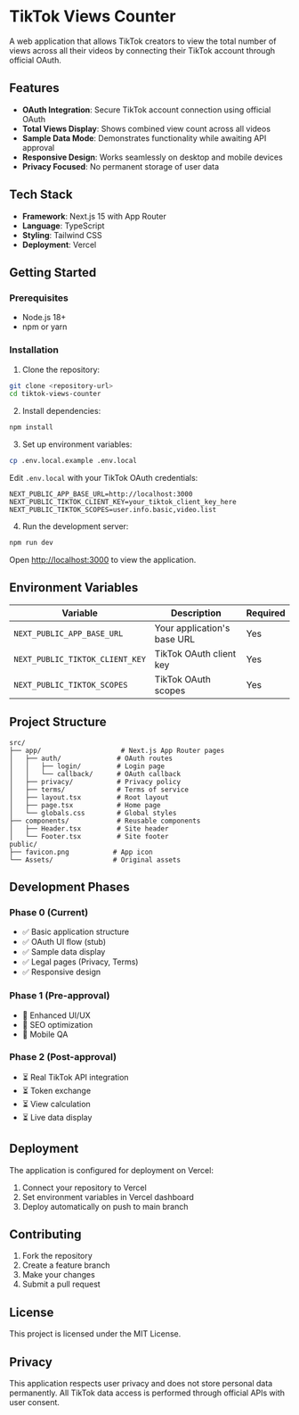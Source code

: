# TikTok Views Counter

A web application that allows TikTok creators to view the total number of views across all their videos by connecting their TikTok account through official OAuth.

## Features

- **OAuth Integration**: Secure TikTok account connection using official OAuth
- **Total Views Display**: Shows combined view count across all videos
- **Sample Data Mode**: Demonstrates functionality while awaiting API approval
- **Responsive Design**: Works seamlessly on desktop and mobile devices
- **Privacy Focused**: No permanent storage of user data

## Tech Stack

- **Framework**: Next.js 15 with App Router
- **Language**: TypeScript
- **Styling**: Tailwind CSS
- **Deployment**: Vercel

## Getting Started

### Prerequisites

- Node.js 18+ 
- npm or yarn

### Installation

1. Clone the repository:
```bash
git clone <repository-url>
cd tiktok-views-counter
```

2. Install dependencies:
```bash
npm install
```

3. Set up environment variables:
```bash
cp .env.local.example .env.local
```

Edit `.env.local` with your TikTok OAuth credentials:
```
NEXT_PUBLIC_APP_BASE_URL=http://localhost:3000
NEXT_PUBLIC_TIKTOK_CLIENT_KEY=your_tiktok_client_key_here
NEXT_PUBLIC_TIKTOK_SCOPES=user.info.basic,video.list
```

4. Run the development server:
```bash
npm run dev
```

Open [http://localhost:3000](http://localhost:3000) to view the application.

## Environment Variables

| Variable | Description | Required |
|----------|-------------|----------|
| `NEXT_PUBLIC_APP_BASE_URL` | Your application's base URL | Yes |
| `NEXT_PUBLIC_TIKTOK_CLIENT_KEY` | TikTok OAuth client key | Yes |
| `NEXT_PUBLIC_TIKTOK_SCOPES` | TikTok OAuth scopes | Yes |

## Project Structure

```
src/
├── app/                    # Next.js App Router pages
│   ├── auth/              # OAuth routes
│   │   ├── login/         # Login page
│   │   └── callback/      # OAuth callback
│   ├── privacy/           # Privacy policy
│   ├── terms/             # Terms of service
│   ├── layout.tsx         # Root layout
│   ├── page.tsx           # Home page
│   └── globals.css        # Global styles
├── components/            # Reusable components
│   ├── Header.tsx         # Site header
│   └── Footer.tsx         # Site footer
public/
├── favicon.png           # App icon
└── Assets/               # Original assets
```

## Development Phases

### Phase 0 (Current)
- ✅ Basic application structure
- ✅ OAuth UI flow (stub)
- ✅ Sample data display
- ✅ Legal pages (Privacy, Terms)
- ✅ Responsive design

### Phase 1 (Pre-approval)
- 🔄 Enhanced UI/UX
- 🔄 SEO optimization
- 🔄 Mobile QA

### Phase 2 (Post-approval)
- ⏳ Real TikTok API integration
- ⏳ Token exchange
- ⏳ View calculation
- ⏳ Live data display

## Deployment

The application is configured for deployment on Vercel:

1. Connect your repository to Vercel
2. Set environment variables in Vercel dashboard
3. Deploy automatically on push to main branch

## Contributing

1. Fork the repository
2. Create a feature branch
3. Make your changes
4. Submit a pull request

## License

This project is licensed under the MIT License.

## Privacy

This application respects user privacy and does not store personal data permanently. All TikTok data access is performed through official APIs with user consent.
